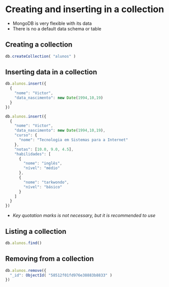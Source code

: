 # Creating and inserting in a collection

- MongoDB is very flexible with its data
- There is no a default data schema or table


## Creating a collection

```JavaScript
db.createCollection( "alunos" )
```

## Inserting data in a collection

```JavaScript
db.alunos.insert({
  {
    "nome": "Victor",
    "data_nascimento": new Date(1994,10,19)
  }
})
```


```JavaScript
db.alunos.insert({
  {
    "nome": "Victor",
    "data_nascimento": new Date(1994,10,19),
    "curso": {
      "nome": "Tecnologia em Sistemas para a Internet"
    },
    "notas": [10.0, 9.0, 4.5],
    "habilidades": [
      {
        "nome": "inglês",
        "nível": "médio"
      },
      {
        "nome": "tarkwondo",
        "nível": "básico"
      }
    ]
  }
})
```

- *Key quotation marks is not necessary, but it is recommended to use*


## Listing a collection
```JavaScript
db.alunos.find()
```

## Removing from a collection
```JavaScript
db.alunos.remove({
  "_id": ObjectId( "58512f01fd976e38883b8833" )
})
```
